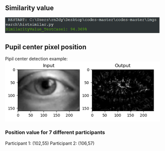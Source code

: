 ## Similarity value
![Alt text](https://github.com/eumenidez/codes/blob/master/imgsearch/1.PNG)
## Pupil center pixel position
Pipil center detection example: ![Alt text](https://github.com/eumenidez/codes/blob/master/pupil_center/1.png)
### Position value for 7 different participants
Participant 1: (102,55) 
Participant 2: (106,57) 
